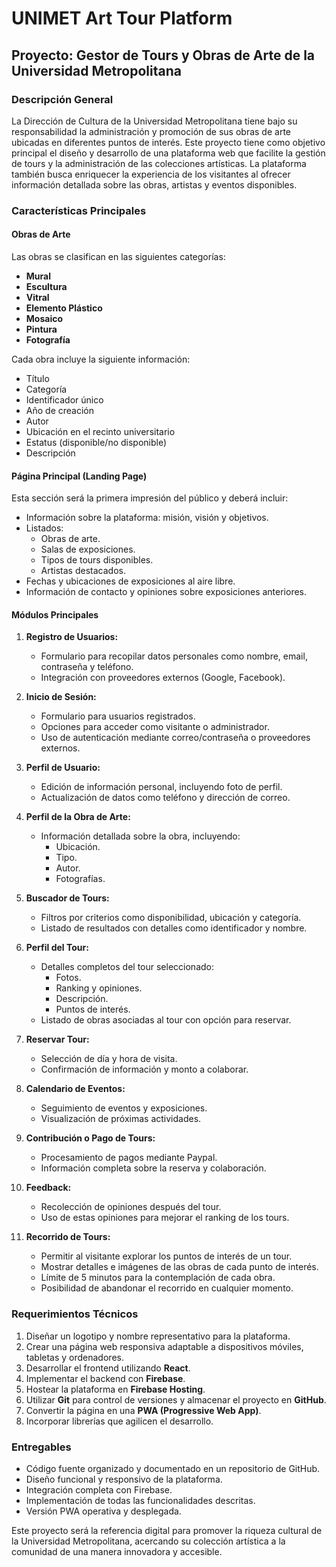 # UNIMET Art Tour Platform

## Proyecto: Gestor de Tours y Obras de Arte de la Universidad Metropolitana

### Descripción General
La Dirección de Cultura de la Universidad Metropolitana tiene bajo su responsabilidad la administración y promoción de sus obras de arte ubicadas en diferentes puntos de interés. Este proyecto tiene como objetivo principal el diseño y desarrollo de una plataforma web que facilite la gestión de tours y la administración de las colecciones artísticas. La plataforma también busca enriquecer la experiencia de los visitantes al ofrecer información detallada sobre las obras, artistas y eventos disponibles.

### Características Principales

#### Obras de Arte
Las obras se clasifican en las siguientes categorías:
- **Mural**
- **Escultura**
- **Vitral**
- **Elemento Plástico**
- **Mosaico**
- **Pintura**
- **Fotografía**

Cada obra incluye la siguiente información:
- Título
- Categoría
- Identificador único
- Año de creación
- Autor
- Ubicación en el recinto universitario
- Estatus (disponible/no disponible)
- Descripción

#### Página Principal (Landing Page)
Esta sección será la primera impresión del público y deberá incluir:
- Información sobre la plataforma: misión, visión y objetivos.
- Listados:
  - Obras de arte.
  - Salas de exposiciones.
  - Tipos de tours disponibles.
  - Artistas destacados.
- Fechas y ubicaciones de exposiciones al aire libre.
- Información de contacto y opiniones sobre exposiciones anteriores.

#### Módulos Principales

1. **Registro de Usuarios:**
   - Formulario para recopilar datos personales como nombre, email, contraseña y teléfono.
   - Integración con proveedores externos (Google, Facebook).

2. **Inicio de Sesión:**
   - Formulario para usuarios registrados.
   - Opciones para acceder como visitante o administrador.
   - Uso de autenticación mediante correo/contraseña o proveedores externos.

3. **Perfil de Usuario:**
   - Edición de información personal, incluyendo foto de perfil.
   - Actualización de datos como teléfono y dirección de correo.

4. **Perfil de la Obra de Arte:**
   - Información detallada sobre la obra, incluyendo:
     - Ubicación.
     - Tipo.
     - Autor.
     - Fotografías.

5. **Buscador de Tours:**
   - Filtros por criterios como disponibilidad, ubicación y categoría.
   - Listado de resultados con detalles como identificador y nombre.

6. **Perfil del Tour:**
   - Detalles completos del tour seleccionado:
     - Fotos.
     - Ranking y opiniones.
     - Descripción.
     - Puntos de interés.
   - Listado de obras asociadas al tour con opción para reservar.

7. **Reservar Tour:**
   - Selección de día y hora de visita.
   - Confirmación de información y monto a colaborar.

8. **Calendario de Eventos:**
   - Seguimiento de eventos y exposiciones.
   - Visualización de próximas actividades.

9. **Contribución o Pago de Tours:**
   - Procesamiento de pagos mediante Paypal.
   - Información completa sobre la reserva y colaboración.

10. **Feedback:**
    - Recolección de opiniones después del tour.
    - Uso de estas opiniones para mejorar el ranking de los tours.

11. **Recorrido de Tours:**
    - Permitir al visitante explorar los puntos de interés de un tour.
    - Mostrar detalles e imágenes de las obras de cada punto de interés.
    - Límite de 5 minutos para la contemplación de cada obra.
    - Posibilidad de abandonar el recorrido en cualquier momento.

### Requerimientos Técnicos
1. Diseñar un logotipo y nombre representativo para la plataforma.
2. Crear una página web responsiva adaptable a dispositivos móviles, tabletas y ordenadores.
3. Desarrollar el frontend utilizando **React**.
4. Implementar el backend con **Firebase**.
5. Hostear la plataforma en **Firebase Hosting**.
6. Utilizar **Git** para control de versiones y almacenar el proyecto en **GitHub**.
7. Convertir la página en una **PWA (Progressive Web App)**.
8. Incorporar librerías que agilicen el desarrollo.

### Entregables
- Código fuente organizado y documentado en un repositorio de GitHub.
- Diseño funcional y responsivo de la plataforma.
- Integración completa con Firebase.
- Implementación de todas las funcionalidades descritas.
- Versión PWA operativa y desplegada.

Este proyecto será la referencia digital para promover la riqueza cultural de la Universidad Metropolitana, acercando su colección artística a la comunidad de una manera innovadora y accesible.


